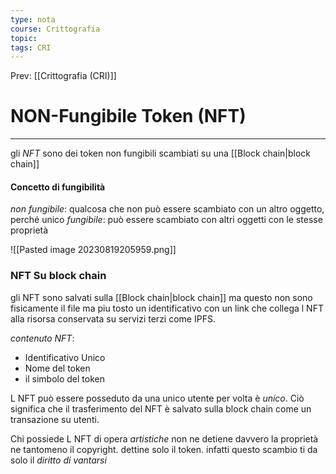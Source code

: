 ```yaml
---
type: nota
course: Crittografia
topic: 
tags: CRI
---
```


Prev: [[Crittografia (CRI)]]

# NON-Fungibile Token (NFT)
---
gli _NFT_ sono dei token non fungibili scambiati su una [[Block chain|block chain]]

#### Concetto di fungibilità
_non fungibile_:
	qualcosa che non può essere scambiato con un altro oggetto, perché unico 
_fungibile_:
	può essere scambiato con altri oggetti con le stesse proprietà

![[Pasted image 20230819205959.png]]


### NFT Su block chain
gli NFT sono salvati sulla [[Block chain|block chain]] ma questo non sono fisicamente il file ma piu tosto un identificativo con un link che collega l NFT alla risorsa conservata su servizi terzi come IPFS.

_contenuto NFT_:
- Identificativo Unico
- Nome del token
- il simbolo del token

L NFT può essere posseduto da una unico utente per volta è _unico_. Ciò significa che il trasferimento del NFT è salvato sulla block chain come un transazione su utenti.


Chi possiede L NFT di opera _artistiche_ non ne  detiene davvero la proprietà ne tantomeno il copyright. dettine solo il token. infatti questo scambio ti da solo il _diritto di vantarsi_